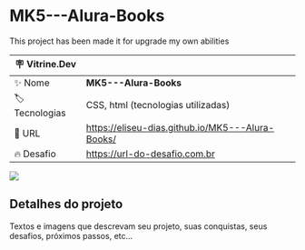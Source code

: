 # MK5---Alura-Books

This project has been made it for upgrade my own abilities 

| :placard: Vitrine.Dev |     |
| -------------  | --- |
| :sparkles: Nome        | **MK5---Alura-Books**
| :label: Tecnologias | CSS, html (tecnologias utilizadas)
| :rocket: URL         | https://eliseu-dias.github.io/MK5---Alura-Books/
| :fire: Desafio     | https://url-do-desafio.com.br

<!-- Inserir imagem com a #vitrinedev ao final do link -->
![](https://via.placeholder.com/1200x500.png?text=imagem+lindona+do+meu+projeto#vitrinedev)

## Detalhes do projeto

Textos e imagens que descrevam seu projeto, suas conquistas, seus desafios, próximos passos, etc...
